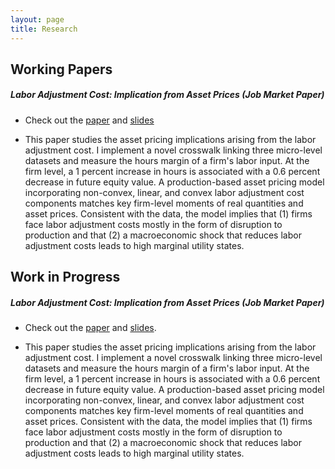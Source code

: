 ```yaml
---
layout: page
title: Research
---
```


## Working Papers

##### Labor Adjustment Cost: Implication from Asset Prices (Job Market Paper)

- Check out the [paper](/archive/dongweixu_cv.pdf) and [slides](/archive/dongweixu_cv.pdf)

- This paper studies the asset pricing implications arising from the labor adjustment cost. I implement a novel crosswalk linking three micro-level datasets and measure the hours margin of a firm's labor input. At the firm level, a 1 percent increase in hours is associated with a 0.6 percent decrease in future equity value. A production-based asset pricing model incorporating non-convex, linear, and convex labor adjustment cost components matches key firm-level moments of real quantities and asset prices. Consistent with the data, the model implies that (1) firms face labor adjustment costs mostly in the form of disruption to production and that (2) a macroeconomic shock that reduces labor adjustment costs leads to high marginal utility states.

## Work in Progress

##### Labor Adjustment Cost: Implication from Asset Prices (Job Market Paper)

- Check out the [paper](/archive/dongweixu_cv.pdf) and [slides](/archive/dongweixu_cv.pdf).

- This paper studies the asset pricing implications arising from the labor adjustment cost. I implement a novel crosswalk linking three micro-level datasets and measure the hours margin of a firm's labor input. At the firm level, a 1 percent increase in hours is associated with a 0.6 percent decrease in future equity value. A production-based asset pricing model incorporating non-convex, linear, and convex labor adjustment cost components matches key firm-level moments of real quantities and asset prices. Consistent with the data, the model implies that (1) firms face labor adjustment costs mostly in the form of disruption to production and that (2) a macroeconomic shock that reduces labor adjustment costs leads to high marginal utility states.
